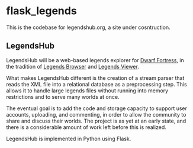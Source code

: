 # flask_legends
This is the codebase for legendshub.org, a site under cosntruction.

## LegendsHub
LegendsHub will be a web-based legends explorer for [Dwarf Fortress](http://bay12games.com/dwarves/), 
in the tradition of [Legends Browser](https://github.com/robertjanetzko/LegendsBrowser) and 
[Legends Viewer](https://github.com/Kromtec/LegendsViewer).

What makes LegendsHub different is the creation of a stream parser that reads the XML file into a relational database as a 
preprocessing step. This allows it to handle large legends files without running into memory restrictions and to serve 
many worlds at once.

The eventual goal is to add the code and storage capacity to support user accounts, uploading, and commenting, in order to 
allow the community to share and discuss their worlds. The project is as yet at an early state, and there is a considerable 
amount of work left before this is realized. 

LegendsHub is implemented in Python using Flask. 
